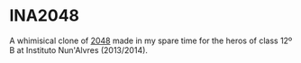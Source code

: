 # INA2048
A whimisical clone of [2048](https://github.com/gabrielecirulli/2048) made in my spare time for the heros of class 12º B at Instituto Nun'Alvres (2013/2014).
